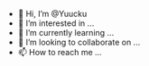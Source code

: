 - 👋 Hi, I’m @Yuucku
- 👀 I’m interested in ...
- 🌱 I’m currently learning ...
- 💞️ I’m looking to collaborate on ...
- 📫 How to reach me ...

<!---
Yuucku/Yuucku is a ✨ special ✨ repository because its `README.md` (this file) appears on your GitHub profile.
You can click the Preview link to take a look at your changes.
--->
